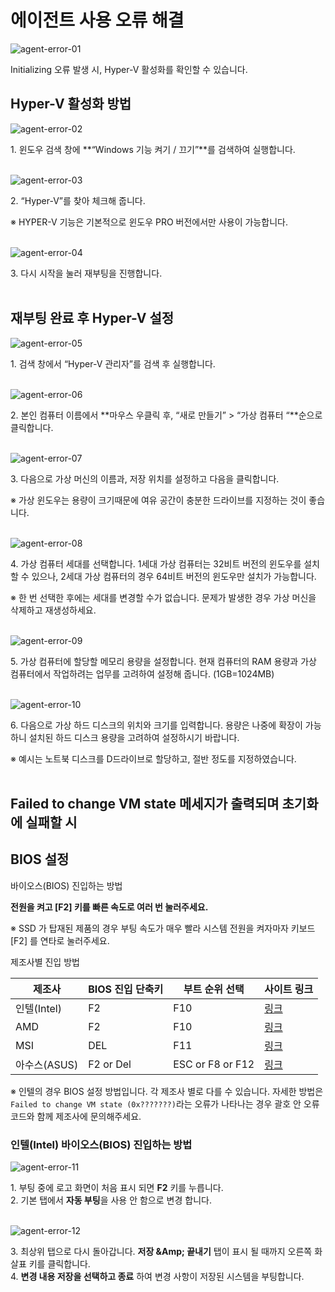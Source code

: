 # 에이전트 사용 오류 해결

![agent-error-01](img/troubleshooting_agent_errors/image01.png)

Initializing 오류 발생 시, Hyper-V 활성화를 확인할 수 있습니다.  

## Hyper-V 활성화 방법

![agent-error-02](img/troubleshooting_agent_errors/image02.png)

1\. 윈도우 검색 창에 **“Windows 기능 켜기 / 끄기”**를 검색하여 실행합니다. <br><br>

![agent-error-03](img/troubleshooting_agent_errors/image03.png)

2\. “Hyper-V”를 찾아 체크해 줍니다.

※ HYPER-V 기능은 기본적으로 윈도우 PRO 버전에서만 사용이 가능합니다. <br><br>

![agent-error-04](img/troubleshooting_agent_errors/image04.png)

3\. 다시 시작을 눌러 재부팅을 진행합니다. <br><br>

## 재부팅 완료 후 Hyper-V 설정

![agent-error-05](img/troubleshooting_agent_errors/image05.png)

1\. 검색 창에서 “Hyper-V 관리자”를 검색 후 실행합니다. <br><br>

![agent-error-06](img/troubleshooting_agent_errors/image06.png)

2\. 본인 컴퓨터 이름에서 **마우스 우클릭 후, “새로 만들기” > “가상 컴퓨터 “**순으로 클릭합니다. <br><br>

![agent-error-07](img/troubleshooting_agent_errors/image07.png)

3\. 다음으로 가상 머신의 이름과, 저장 위치를 설정하고 다음을 클릭합니다. 

※ 가상 윈도우는 용량이 크기때문에 여유 공간이 충분한 드라이브를 지정하는 것이 좋습니다. <br><br>

![agent-error-08](img/troubleshooting_agent_errors/image08.png)

4\. 가상 컴퓨터 세대를 선택합니다. 1세대 가상 컴퓨터는 32비트 버전의 윈도우를 설치할 수 있으나, 2세대 가상 컴퓨터의 경우 64비트 버전의 윈도우만 설치가 가능합니다. 

※ 한 번 선택한 후에는 세대를 변경할 수가 없습니다. 문제가 발생한 경우 가상 머신을 삭제하고 재생성하세요. <br><br>

![agent-error-09](img/troubleshooting_agent_errors/image09.png)

5\. 가상 컴퓨터에 할당할 메모리 용량을 설정합니다. 현재 컴퓨터의 RAM 용량과 가상 컴퓨터에서 작업하려는 업무를 고려하여 설정해 줍니다. (1GB=1024MB) <br><br>

![agent-error-10](img/troubleshooting_agent_errors/image10.png)

6\. 다음으로 가상 하드 디스크의 위치와 크기를 입력합니다. 용량은 나중에 확장이 가능하니 설치된 하드 디스크 용량을 고려하여 설정하시기 바랍니다. 

※ 예시는 노트북 디스크를 D드라이브로 할당하고, 절반 정도를 지정하였습니다. <br><br>

## Failed to change VM state 메세지가 출력되며 초기화에 실패할 시

## BIOS 설정

바이오스(BIOS) 진입하는 방법

**전원을 켜고  [F2] 키를 빠른 속도로 여러 번 눌러주세요.**

※ SSD 가 탑재된 제품의 경우 부팅 속도가 매우 빨라 시스템 전원을 켜자마자 키보드 [F2] 를 연타로 눌러주세요.

제조사별 진입 방법

| 제조사 | BIOS 진입 단축키 | 부트 순위 선택 | 사이트 링크 |
| --- | --- | --- | --- |
| 인텔(Intel) | F2 | F10 | [링크](https://www.intel.co.kr/content/www/kr/ko/homepage.html) |
| AMD | F2 | F10 | [링크](https://www.amd.com/ko/search.html) |
| MSI | DEL | F11 | [링크](https://kr.msi.com/support) |
| 아수스(ASUS) | F2 or Del | ESC or F8 or F12 | [링크](https://www.asus.com/kr/support/contact/troubleshooting/) |

※ 인텔의 경우 BIOS 설정 방법입니다. 각 제조사 별로 다를 수 있습니다. 자세한 방법은 `Failed to change VM state (0x???????)`라는 오류가 나타나는 경우 괄호 안 오류 코드와 함께 제조사에 문의해주세요.

### 인텔(Intel) 바이오스(BIOS) 진입하는 방법

![agent-error-11](img/troubleshooting_agent_errors/image11.png)

1\. 부팅 중에 로고 화면이 처음 표시 되면 **F2** 키를 누릅니다. <br>
2\. 기본 탭에서 **자동 부팅**을 사용 안 함으로 변경 합니다. <br><br>

![agent-error-12](img/troubleshooting_agent_errors/image12.png)

3\. 최상위 탭으로 다시 돌아갑니다. **저장 &Amp; 끝내기** 탭이 표시 될 때까지 오른쪽 화살표 키를 클릭합니다.<br>
4\. **변경 내용 저장을 선택하고 종료** 하여 변경 사항이 저장된 시스템을 부팅합니다.